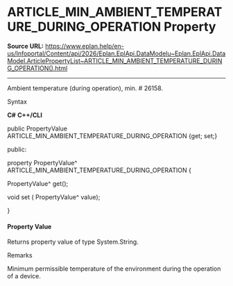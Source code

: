# ARTICLE_MIN_AMBIENT_TEMPERATURE_DURING_OPERATION Property

**Source URL:** https://www.eplan.help/en-us/Infoportal/Content/api/2026/Eplan.EplApi.DataModelu~Eplan.EplApi.DataModel.ArticlePropertyList~ARTICLE_MIN_AMBIENT_TEMPERATURE_DURING_OPERATION().html

---

Ambient temperature (during operation), min. # 26158.

Syntax

**C#**
**C++/CLI**


public PropertyValue ARTICLE_MIN_AMBIENT_TEMPERATURE_DURING_OPERATION {get; set;}

public:

property PropertyValue^ ARTICLE_MIN_AMBIENT_TEMPERATURE_DURING_OPERATION {

   PropertyValue^ get();

   void set (    PropertyValue^ value);

}


#### Property Value

Returns property value of type System.String.

Remarks

Minimum permissible temperature of the environment during the operation of a device.
